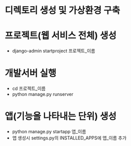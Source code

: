 # 디렉토리 생성 및 가상환경 구축

# 프로젝트(웹 서비스 전체) 생성
* django-admin startproject 프로젝트_이름

# 개발서버 실행
* cd 프로젝트_이름
* python manage.py runserver

# 앱(기능을 나타내는 단위) 생성
* python manage.py startapp 앱_이름
* 앱 생성시 settings.py의 INSTALLED_APPS에 앱_이름 추가
